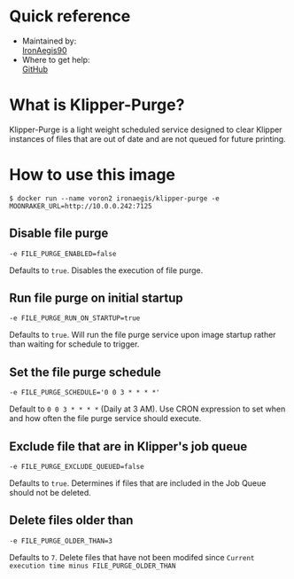 # Quick reference
* Maintained by:  
[IronAegis90](https://github.com/IronAegis90)
* Where to get help:  
[GitHub](https://github.com/IronAegis90/klipper-purge/issues)

# What is Klipper-Purge?

Klipper-Purge is a light weight scheduled service designed to clear Klipper instances of files that are out of date and are not queued for future printing.

# How to use this image

`$ docker run --name voron2 ironaegis/klipper-purge -e MOONRAKER_URL=http://10.0.0.242:7125`

## Disable file purge

`-e FILE_PURGE_ENABLED=false`

Defaults to `true`. Disables the execution of file purge.

## Run file purge on initial startup

`-e FILE_PURGE_RUN_ON_STARTUP=true`

Defaults to `true`. Will run the file purge service upon image startup rather than waiting for schedule to trigger.

## Set the file purge schedule

`-e FILE_PURGE_SCHEDULE='0 0 3 * * * *'`

Default to `0 0 3 * * * *` (Daily at 3 AM). Use CRON expression to set when and how often the file purge service should execute.

## Exclude file that are in Klipper's job queue

`-e FILE_PURGE_EXCLUDE_QUEUED=false`

Defaults to `true`. Determines if files that are included in the Job Queue should not be deleted.

## Delete files older than

`-e FILE_PURGE_OLDER_THAN=3`

Defaults to `7`. Delete files that have not been modifed since `Current execution time minus FILE_PURGE_OLDER_THAN`